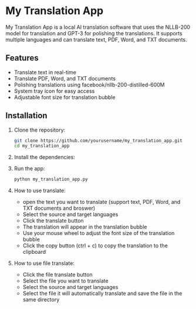 # My Translation App

My Translation App is a local AI translation software that uses the NLLB-200 model for translation and GPT-3 for polishing the translations. It supports multiple languages and can translate text, PDF, Word, and TXT documents.

## Features

- Translate text in real-time
- Translate PDF, Word, and TXT documents
- Polishing translations using facebook/nllb-200-distilled-600M
- System tray icon for easy access
- Adjustable font size for translation bubble

## Installation

1. Clone the repository:
   ```bash
   git clone https://github.com/yourusername/my_translation_app.git
   cd my_translation_app
   
    ```
   
2. Install the dependencies:
3. Run the app:
   ```bash
   python my_translation_app.py
   ```
4. How to use translate:
    - open the text you want to translate (support text, PDF, Word, and TXT documents and broswer)
    - Select the source and target languages
    - Click the translate button
    - The translation will appear in the translation bubble
    - Use your mouse wheel to adjust the font size of the translation bubble
    - Click the copy button (ctrl + c) to copy the translation to the clipboard
5. How to use file translate:
    - Click the file translate button
    - Select the file you want to translate
    - Select the source and target languages
    - Select the file it will automatically translate and save the file in the same directory